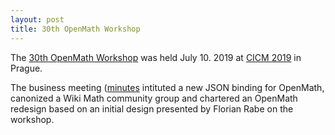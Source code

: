 ```yaml
---
layout: post
title: 30th OpenMath Workshop
---
```

The  [30th OpenMath Workshop](http://www.cicm-conference.org/2019/cicm.php?event=openmath)
was held July 10. 2019 at [CICM 2019](http://www.cicm-conference.org/2019) in Prague.

The business meeting ([minutes](/public/minutes/OM2019.pdf) intituted a new JSON binding
for OpenMath, canonized a Wiki Math community group and chartered an OpenMath redesign
based on an initial design presented by Florian Rabe on the workshop. 

